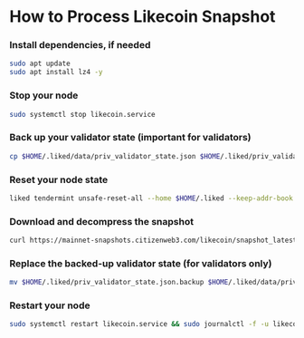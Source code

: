 # How to Process Likecoin Snapshot

### Install dependencies, if needed
```bash
sudo apt update
sudo apt install lz4 -y
```

### Stop your node
```bash
sudo systemctl stop likecoin.service
```

### Back up your validator state (important for validators)
```bash
cp $HOME/.liked/data/priv_validator_state.json $HOME/.liked/priv_validator_state.json.backup
```

### Reset your node state
```bash
liked tendermint unsafe-reset-all --home $HOME/.liked --keep-addr-book
```

### Download and decompress the snapshot
```bash
curl https://mainnet-snapshots.citizenweb3.com/likecoin/snapshot_latest.tar.lz4 | lz4 -dc - | tar -xf - -C $HOME/.liked
```

### Replace the backed-up validator state (for validators only)
```bash
mv $HOME/.liked/priv_validator_state.json.backup $HOME/.liked/data/priv_validator_state.json
```

### Restart your node
```bash
sudo systemctl restart likecoin.service && sudo journalctl -f -u likecoin.service
```